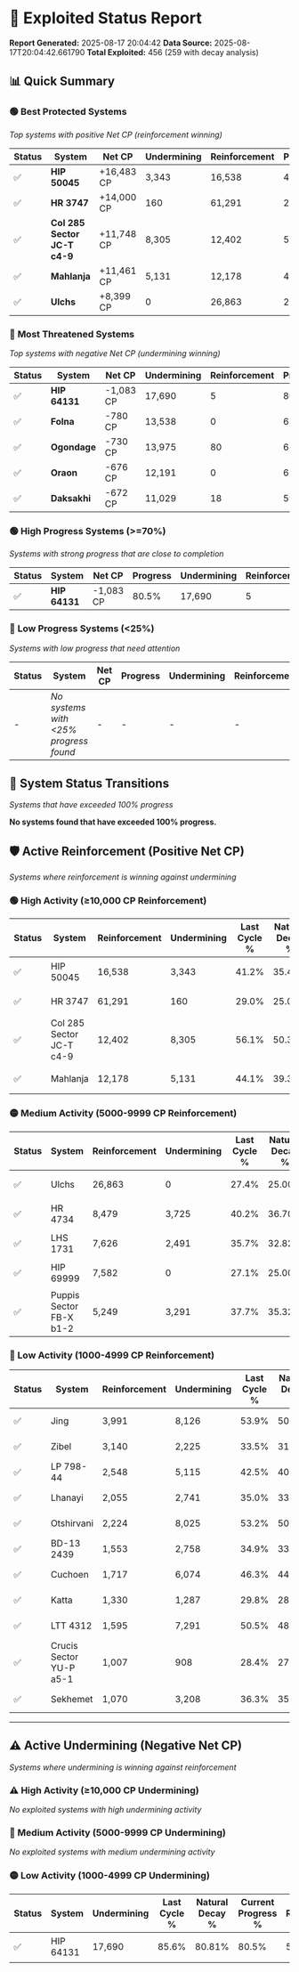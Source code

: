 # 🌟 Exploited Status Report

**Report Generated:** 2025-08-17 20:04:42
**Data Source:** 2025-08-17T20:04:42.661790
**Total Exploited:** 456 (259 with decay analysis)

## 📊 Quick Summary

### 🟢 **Best Protected Systems**
*Top systems with positive Net CP (reinforcement winning)*

| Status | System | Net CP | Undermining | Reinforcement | Progress |
|--------|--------|--------|-------------|---------------|----------|
| ✅ | **HIP 50045** | +16,483 CP | 3,343 | 16,538 | 40.2% |
| ✅ | **HR 3747** | +14,000 CP | 160 | 61,291 | 29.0% |
| ✅ | **Col 285 Sector JC-T c4-9** | +11,748 CP | 8,305 | 12,402 | 53.7% |
| ✅ | **Mahlanja** | +11,461 CP | 5,131 | 12,178 | 42.6% |
| ✅ | **Ulchs** | +8,399 CP | 0 | 26,863 | 27.4% |

### 🔴 **Most Threatened Systems**
*Top systems with negative Net CP (undermining winning)*

| Status | System | Net CP | Undermining | Reinforcement | Progress |
|--------|--------|--------|-------------|---------------|----------|
| ✅ | **HIP 64131** | -1,083 CP | 17,690 | 5 | 80.5% |
| ✅ | **Folna** | -780 CP | 13,538 | 0 | 67.5% |
| ✅ | **Ogondage** | -730 CP | 13,975 | 80 | 68.9% |
| ✅ | **Oraon** | -676 CP | 12,191 | 0 | 63.3% |
| ✅ | **Daksakhi** | -672 CP | 11,029 | 18 | 59.3% |

### 🟢 **High Progress Systems (>=70%)**
*Systems with strong progress that are close to completion*

| Status | System | Net CP | Progress | Undermining | Reinforcement |
|--------|--------|--------|----------|-------------|---------------|
| ✅ | **HIP 64131** | -1,083 CP | 80.5% | 17,690 | 5 |

### 🔴 **Low Progress Systems (<25%)**
*Systems with low progress that need attention*

| Status | System | Net CP | Progress | Undermining | Reinforcement |
|--------|--------|--------|----------|-------------|---------------|
| - | *No systems with <25% progress found* | - | - | - | - |
## 🔄 System Status Transitions
*Systems that have exceeded 100% progress*

**No systems found that have exceeded 100% progress.**

## 🛡️ Active Reinforcement (Positive Net CP)
*Systems where reinforcement is winning against undermining*

### 🟢 High Activity (≥10,000 CP Reinforcement)

| Status | System | Reinforcement | Undermining | Last Cycle % | Natural Decay % | Current Progress % | Current CP | Net CP | Activity |
|--------|--------|---------------|-------------|--------------|-----------------|-------------------|------------|--------|----------|
| ✅ | HIP 50045 | 16,538 | 3,343 | 41.2% | 35.49% | 40.2% | 140,700 | +16,483 | 🟢 High Reinforcement |
| ✅ | HR 3747 | 61,291 | 160 | 29.0% | 25.00% | 29.0% | 101,500 | +14,000 | 🟢 High Reinforcement |
| ✅ | Col 285 Sector JC-T c4-9 | 12,402 | 8,305 | 56.1% | 50.34% | 53.7% | 187,950 | +11,748 | 🟢 High Reinforcement |
| ✅ | Mahlanja | 12,178 | 5,131 | 44.1% | 39.33% | 42.6% | 149,100 | +11,461 | 🟢 High Reinforcement |

### 🟡 Medium Activity (5000-9999 CP Reinforcement)

| Status | System | Reinforcement | Undermining | Last Cycle % | Natural Decay % | Current Progress % | Current CP | Net CP | Activity |
|--------|--------|---------------|-------------|--------------|-----------------|-------------------|------------|--------|----------|
| ✅ | Ulchs | 26,863 | 0 | 27.4% | 25.00% | 27.4% | 95,899 | +8,399 | 🟡 Medium Reinforcement |
| ✅ | HR 4734 | 8,479 | 3,725 | 40.2% | 36.70% | 39.1% | 136,850 | +8,397 | 🟡 Medium Reinforcement |
| ✅ | LHS 1731 | 7,626 | 2,491 | 35.7% | 32.82% | 35.0% | 122,499 | +7,637 | 🟡 Medium Reinforcement |
| ✅ | HIP 69999 | 7,582 | 0 | 27.1% | 25.00% | 27.1% | 94,850 | +7,350 | 🟡 Medium Reinforcement |
| ✅ | Puppis Sector FB-X b1-2 | 5,249 | 3,291 | 37.7% | 35.32% | 36.8% | 128,800 | +5,194 | 🟡 Medium Reinforcement |

### 🔴 Low Activity (1000-4999 CP Reinforcement)

| Status | System | Reinforcement | Undermining | Last Cycle % | Natural Decay % | Current Progress % | Current CP | Net CP | Activity |
|--------|--------|---------------|-------------|--------------|-----------------|-------------------|------------|--------|----------|
| ✅ | Jing | 3,991 | 8,126 | 53.9% | 50.58% | 51.6% | 180,600 | +3,585 | 🔵 Low Reinforcement |
| ✅ | Zibel | 3,140 | 2,225 | 33.5% | 31.99% | 32.9% | 115,149 | +3,175 | 🔵 Low Reinforcement |
| ✅ | LP 798-44 | 2,548 | 5,115 | 42.5% | 40.38% | 41.0% | 143,500 | +2,158 | 🔵 Low Reinforcement |
| ✅ | Lhanayi | 2,055 | 2,741 | 35.0% | 33.61% | 34.2% | 119,700 | +2,050 | 🔵 Low Reinforcement |
| ✅ | Otshirvani | 2,224 | 8,025 | 53.2% | 50.37% | 50.9% | 178,150 | +1,858 | 🔵 Low Reinforcement |
| ✅ | BD-13 2439 | 1,553 | 2,758 | 34.9% | 33.66% | 34.1% | 119,350 | +1,544 | 🔵 Low Reinforcement |
| ✅ | Cuchoen | 1,717 | 6,074 | 46.3% | 44.18% | 44.6% | 156,100 | +1,483 | 🔵 Low Reinforcement |
| ✅ | Katta | 1,330 | 1,287 | 29.8% | 28.99% | 29.4% | 102,900 | +1,422 | 🔵 Low Reinforcement |
| ✅ | LTT 4312 | 1,595 | 7,291 | 50.5% | 48.04% | 48.4% | 169,400 | +1,277 | 🔵 Low Reinforcement |
| ✅ | Crucis Sector YU-P a5-1 | 1,007 | 908 | 28.4% | 27.78% | 28.1% | 98,350 | +1,121 | 🔵 Low Reinforcement |
| ✅ | Sekhemet | 1,070 | 3,208 | 36.3% | 35.10% | 35.4% | 123,900 | +1,036 | 🔵 Low Reinforcement |


---

## ⚠️ Active Undermining (Negative Net CP)
*Systems where undermining is winning against reinforcement*

### ⚠️ High Activity (≥10,000 CP Undermining)

*No exploited systems with high undermining activity*

### 🔶 Medium Activity (5000-9999 CP Undermining)

*No exploited systems with medium undermining activity*

### 🟡 Low Activity (1000-4999 CP Undermining)

| Status | System | Undermining | Last Cycle % | Natural Decay % | Current Progress % | Reinforcement | Current CP | Net CP | Activity |
|--------|--------|-------------|--------------|-----------------|-------------------|---------------|------------|--------|----------|
| ✅ | HIP 64131 | 17,690 | 85.6% | 80.81% | 80.5% | 5 | 281,750 | -1,083 | 🟡 Low Undermining |

